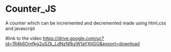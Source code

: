 # Counter_JS
A counter which can be incremented and decremented made using html,css and javascript

#link to the video
https://drive.google.com/uc?id=1R4k6Omfkg2uSZk_LdNzNfbzW1aYXtiGG&export=download
